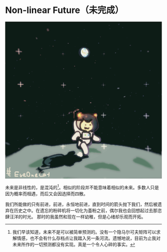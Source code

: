 # Non-linear Future（未完成）



![快乐的猫猫](图片\猫猫宇航员.gif)







未来是非线性的，是混沌的[^1]。相似的阶段并不能意味着相似的未来。多数人只是因为概率而相遇，而后又会因选择而四散。



我们所能做的只有前进，前进，永恒地前进，直到时间的箭头抛下我们，然后被遗弃在历史之中。在遗忘的粉碎机将一切化为齑粉之前，偶尔我也会回想起过去那恣肆汪洋的时光。 那时的我虽然和现在一样幼稚，但是心绪却乐观而开拓。

[^1]:我们早该知道，未来不是可以被简单预测的。没有一个隐马尔可夫矩阵可以求解情感，也不会有什么存档点让我踏入另一条河流。遗憾地说，目前为止我对未来所作的一切预测都没有实现。真是一个令人心碎的事实。
